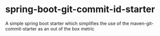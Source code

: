 # spring-boot-git-commit-id-starter
A simple spring boot starter which simplifies the use of the maven-git-commit-starter as an out of the box metric
